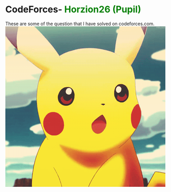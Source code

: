 # **CodeForces- <span style="color: green"> Horzion26 (Pupil) </span>**

These are some of the question that I have solved on codeforces.com.
![using a color picker](3987.gif)
